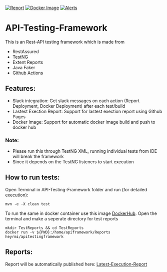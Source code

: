[![Report](https://github.com/heyrmi/API-Testing-Framework/actions/workflows/deployreport.yml/badge.svg?branch=master)](https://github.com/heyrmi/API-Testing-Framework/actions/workflows/deployreport.yml)
[![Docker Image](https://github.com/heyrmi/API-Testing-Framework/actions/workflows/builddockerimage.yml/badge.svg?branch=master)](https://github.com/heyrmi/API-Testing-Framework/actions/workflows/builddockerimage.yml)
[![Alerts](https://github.com/heyrmi/API-Testing-Framework/actions/workflows/alerts.yml/badge.svg?branch=master)](https://github.com/heyrmi/API-Testing-Framework/actions/workflows/alerts.yml)


# API-Testing-Framework

This is an Rest-API testing framework which is made from

- RestAssured
- TestNG
- Extent Reports
- Java Faker
- Github Actions

## Features:

- Slack integration: Get slack messages on each action (Report Deployment, Docker Deployment) after each test/build
- Lastest Exection Report: Support for lastest exection report using Github Pages
- Docker Image: Support for automatic docker image build and push to docker hub

### Note:

- Please run this through TestNG XML, running individual tests from IDE will break the framework
- Since it depends on the TestNG listeners to start execution

## How to run tests:

Open Terminal in API-Testing-Framework folder and run (for detailed execution):

```
mvn -e -X clean test
```

To run the same in docker container use this image [DockerHub](https://hub.docker.com/r/heyrmi/apitestingframework).
Open the terminal and make a seperate directory for test reports

```
mkdir TestReports && cd TestReports
docker run -v ${PWD}:/home/apiframework/Reports heyrmi/apitestingframework
```

## Reports:

Report will be automatically published here: [Latest-Execution-Report](https://heyrmi.github.io/API-Testing-Framework)
